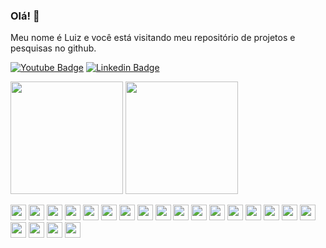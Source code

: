 ### Olá! 👋
Meu nome é Luiz e você está visitando meu repositório de projetos e pesquisas no github. 

[![Youtube Badge](https://img.shields.io/badge/-Youtube-FF0000?style=flat-square&labelColor=FF0000&logo=youtube&logoColor=white&link=https://youtube.com/c/LuizAlbertoTiko)](https://youtube.com/c/LuizAlbertoTiko)
[![Linkedin Badge](https://img.shields.io/badge/-LinkedIn-blue?style=flat-square&logo=Linkedin&logoColor=white&link=https://www.linkedin.com/in/luiz-alberto)](https://www.linkedin.com/in/luiz-alberto)

<div>
<img height="180em" src="https://github-readme-stats.vercel.app/api/top-langs/?username=luiztrisoft&layout-compact&langs_count-16&theme=tokyonight"/>
<img height="180em" src="https://github-readme-stats.vercel.app/api?username=luiztrisoft&count_private=true&show_icons=true&theme=tokyonight&hide=contribs,prs"/>
</div>

<p>
<img src="https://camo.githubusercontent.com/19f686ee7be9e84e002135a16411658939d431a3f6c7f513498ff2d1e511b5b9/68747470733a2f2f696d672e736869656c64732e696f2f62616467652f6a6176612d2532334544384230302e7376673f267374796c653d666f722d7468652d6261646765266c6f676f3d6a617661266c6f676f436f6c6f723d7768697465" height="25px">
 <img src="https://camo.githubusercontent.com/065f39d92eebaf868df462ffcca552c1b5af0278ec523f35fe6a6cae16cea2e1/68747470733a2f2f696d672e736869656c64732e696f2f62616467652f6a61766166782532302d3462396464372e7376673f267374796c653d666f722d7468652d6261646765266c6f676f3d6a617661266c6f676f436f6c6f723d7768697465" height="25px">
 <img src="https://img.shields.io/badge/Spring-6DB33F?style=for-the-badge&logo=spring&logoColor=white"  height="25px">
 <img src="https://camo.githubusercontent.com/b7f5813b5a1edc84ab5693b617b2602a31fab0b651b1ff454b35e5fb2855687b/68747470733a2f2f696d672e736869656c64732e696f2f62616467652f68696265726e6174652f6a70612532302d3539363636632e7376673f267374796c653d666f722d7468652d6261646765266c6f676f3d68696265726e617465266c6f676f436f6c6f723d7768697465" height="25px">
 <img src="https://img.shields.io/badge/React-20232A?style=for-the-badge&logo=react&logoColor=61DAFB"  height="25px">
 <img src="https://img.shields.io/badge/Redux-593D88?style=for-the-badge&logo=redux&logoColor=white"  height="25px">
 <img src="https://img.shields.io/badge/React_Router-CA4245?style=for-the-badge&logo=react-router&logoColor=white" height="25px">
 <img src="https://img.shields.io/badge/JavaScript-F7DF1E?style=for-the-badge&logo=javascript&logoColor=black"   height="25px">
 
 <img src="https://img.shields.io/badge/Linux-FCC624?style=for-the-badge&logo=linux&logoColor=black" height="25px"> 
 <img src="https://img.shields.io/badge/MySQL-00000F?style=for-the-badge&logo=mysql&logoColor=white" height="25px">
 <img src="https://img.shields.io/badge/PostgreSQL-316192?style=for-the-badge&logo=postgresql&logoColor=white" height="25px">
 
 <img src="https://img.shields.io/badge/Bootstrap-563D7C?style=for-the-badge&logo=bootstrap&logoColor=white" height="25px">
 <img src="https://img.shields.io/badge/HTML5-E34F26?style=for-the-badge&logo=html5&logoColor=white" height="25px">
 <img src="https://img.shields.io/badge/CSS3-1572B6?style=for-the-badge&logo=css3&logoColor=white" height="25px">
 
 <img src="https://img.shields.io/badge/Git-F05032?style=for-the-badge&logo=git&logoColor=white" height="25px"> 
 <img src="https://img.shields.io/badge/GitLab-330F63?style=for-the-badge&logo=gitlab&logoColor=white" height="25px">
 <img src="https://camo.githubusercontent.com/85dc47a56a4e73ae7b6e64b3b4416785497e74219ae179ae8faaaca10d5a78d9/68747470733a2f2f696d672e736869656c64732e696f2f62616467652f2d4769744875622d3138313731373f7374796c653d666c61742d737175617265266c6f676f3d676974687562" data-canonical-src="https://img.shields.io/badge/-GitHub-181717?style=flat-square&amp;logo=github" style="max-width:100%;" height="25px">
 
 <img src="https://img.shields.io/badge/IntelliJIDEA-000000.svg?style=for-the-badge&logo=intellij-idea&logoColor=white" height="25px"> 
 <img src="https://img.shields.io/badge/Visual_Studio_Code-0078D4?style=for-the-badge&logo=visual%20studio%20code&logoColor=white" height="25px">
 <img src="https://img.shields.io/badge/Eclipse-2C2255?style=for-the-badge&logo=eclipse&logoColor=white" height="25px"> 
 <img src="https://img.shields.io/badge/Insomnia-5849be?style=for-the-badge&logo=Insomnia&logoColor=white" height="25px">
</p>

<!--
**luiztrisoft/luiztrisoft** is a ✨ _special_ ✨ repository because its `README.md` (this file) appears on your GitHub profile.

Here are some ideas to get you started:

- 🔭 I’m currently working on ...
- 🌱 I’m currently learning ...
- 👯 I’m looking to collaborate on ...
- 🤔 I’m looking for help with ...
- 💬 Ask me about ...
- 📫 How to reach me: ...
- 😄 Pronouns: ...
- ⚡ Fun fact: ...
-->
